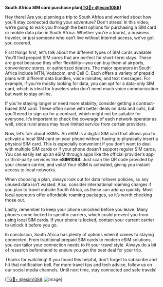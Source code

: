 **South Africa SIM card purchase plan[[TG💪+ @esim1088](https://t.me/s/esim1088)]**

Hey there! Are you planning a trip to South Africa and worried about how you'll stay connected during your adventure? Don't stress! In this video, we’re going to walk you through the best options for purchasing a SIM card or mobile data plan in South Africa. Whether you're a tourist, a business traveler, or just someone who can’t live without internet access, we’ve got you covered.

First things first, let’s talk about the different types of SIM cards available. You’ll find prepaid SIM cards that are perfect for short-term stays. These are great because they offer flexibility—you can buy them at airports, convenience stores, or authorized dealers. The major operators in South Africa include MTN, Vodacom, and Cell C. Each offers a variety of prepaid plans with different data bundles, voice minutes, and text messages. For example, if you're mostly looking for data, you can opt for a data-only SIM card, which is ideal for travelers who don’t need much voice communication but want to stay online.

If you're staying longer or need more stability, consider getting a contract-based SIM card. These often come with better deals on data and calls, but you’ll need to sign up for a contract, which might not be suitable for everyone. It’s important to check the coverage of each network operator as well, since rural areas may have limited service from certain providers.

Now, let’s talk about eSIMs. An eSIM is a digital SIM card that allows you to activate a local SIM card on your phone without having to physically insert a physical SIM card. This is especially convenient if you don’t want to deal with multiple SIM cards or if your phone doesn’t support regular SIM cards. You can easily set up an eSIM through apps like the official provider's app or third-party services like **eSIM1088**. Just scan the QR code provided by your chosen carrier, and voila! Your eSIM is activated, giving you instant access to local networks.

When choosing a plan, always look out for data rollover policies, so any unused data isn’t wasted. Also, consider international roaming charges if you plan to travel outside South Africa, as these can add up quickly. Most local operators offer affordable roaming packages, so it’s worth checking those out.

Lastly, remember to keep your phone unlocked before you leave. Many phones come locked to specific carriers, which could prevent you from using local SIM cards. If your phone is locked, contact your current carrier to unlock it before you go.

In conclusion, South Africa has plenty of options when it comes to staying connected. From traditional prepaid SIM cards to modern eSIM solutions, you can tailor your connection needs to fit your travel style. Always do a bit of research beforehand to ensure you get the best deal for your trip.

Thanks for watching! If you found this helpful, don’t forget to subscribe and hit that notification bell. For more travel tips and tech advice, follow us on our social media channels. Until next time, stay connected and safe travels!

[[TG💪+ @esim1088](https://t.me/s/esim1088) ![Image](https://i.postimg.cc/Y0z9fWf4/image.png)]